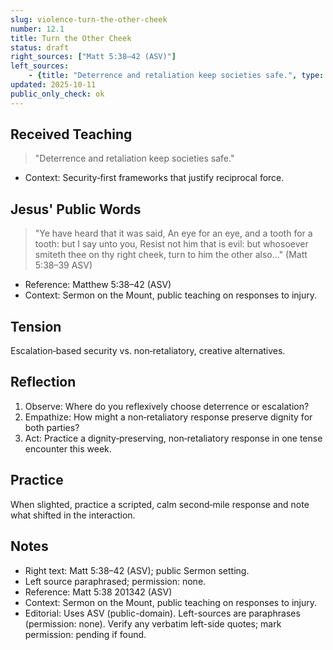```yaml
---
slug: violence-turn-the-other-cheek
number: 12.1
title: Turn the Other Cheek
status: draft
right_sources: ["Matt 5:38–42 (ASV)"]
left_sources:
	- {title: "Deterrence and retaliation keep societies safe.", type: paraphrase, permission: none}
updated: 2025-10-11
public_only_check: ok
---
```


## Received Teaching
> "Deterrence and retaliation keep societies safe."
- Context: Security‑first frameworks that justify reciprocal force.

## Jesus' Public Words
> "Ye have heard that it was said, An eye for an eye, and a tooth for a tooth: but I say unto you, Resist not him that is evil: but whosoever smiteth thee on thy right cheek, turn to him the other also..." (Matt 5:38–39 ASV)
- Reference: Matthew 5:38–42 (ASV)
- Context: Sermon on the Mount, public teaching on responses to injury.

## Tension
Escalation‑based security vs. non‑retaliatory, creative alternatives.

## Reflection
1. Observe: Where do you reflexively choose deterrence or escalation?
2. Empathize: How might a non‑retaliatory response preserve dignity for both parties?
3. Act: Practice a dignity‑preserving, non‑retaliatory response in one tense encounter this week.

## Practice
When slighted, practice a scripted, calm second‑mile response and note what shifted in the interaction.

## Notes
- Right text: Matt 5:38–42 (ASV); public Sermon setting.
- Left source paraphrased; permission: none.
- Reference: Matt 5:38
201342 (ASV)
- Context: Sermon on the Mount, public teaching on responses to injury.
- Editorial: Uses ASV (public-domain). Left-sources are paraphrases (permission: none). Verify any verbatim left-side quotes; mark permission: pending if found.
